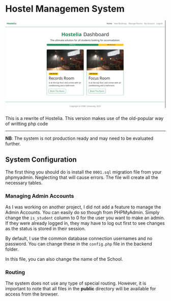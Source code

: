 # Hostel Managemen System

![A screenshot of the Home page][Home-Screenshot]

This is a rewrite of Hostelia. This version makes use of the old-popular way of writting php code

---

**NB**: The system is not production ready and may need to be evaluated further.

## System Configuration

The first thing you should do is install the `0001.sql` migration file from your phpmyadmin. Neglecting that will cause errors. The file will create all the necessary tables.

### Managing Admin Accounts

As I was working on another project, I did not add a feature to manage the Admin Accounts. You can easily do so though from PHPMyAdmin. Simply change the `is_student` column to 0 for the user you want to make an admin. If they were already logged in, they may have to log out first to see changes as the status is stored in their session.

By default, I use the common database connection usernames and no password. You can change these in the `config.php` file in the backend folder.

In this file, you can also change the name of the School.

### Routing

The system does not use any type of special routing. However, it is important to note that all files in the **public** directory will be available for access from the browser.

[Home-Screenshot]: ./Hostelia%20Home.png